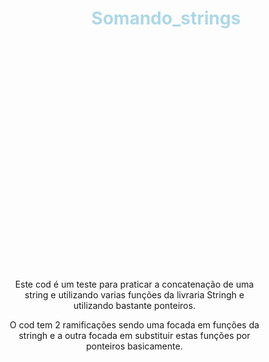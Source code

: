 <header>
<h1 align="center" style="color: #add8e6;">Somando_strings</h1>
</header>

<main>
<p align="center" style="width: 80%; margin-top: 10vh;">
    Este cod é um teste para praticar a concatenação de uma string e utilizando varias funções da livraria Stringh e utilizando bastante ponteiros.
</p>

<p align="center" style="width: 80%;">
    O cod tem 2 ramificações sendo uma focada em funções da stringh e a outra focada em substituir estas funções por ponteiros basicamente.
</p>
</main>